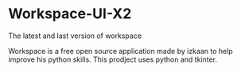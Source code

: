 # Workspace-UI-X2
The latest and last version of workspace

Workspace is a free open source application made by izkaan to help improve his python skills. This prodject uses python and tkinter.
